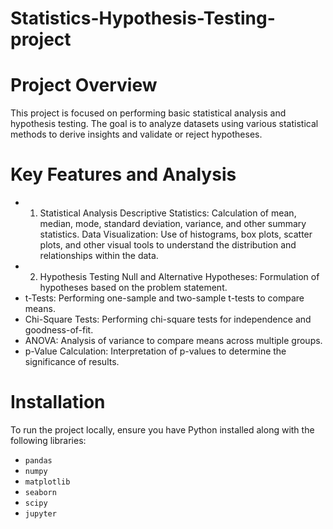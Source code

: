 # Statistics-Hypothesis-Testing-project


# Project Overview
This project is focused on performing basic statistical analysis and hypothesis testing. The goal is to analyze datasets using various statistical methods to derive insights and validate or reject hypotheses.

# Key Features and Analysis
- 1. Statistical Analysis
Descriptive Statistics: Calculation of mean, median, mode, standard deviation, variance, and other summary statistics.
Data Visualization: Use of histograms, box plots, scatter plots, and other visual tools to understand the distribution and relationships within the data.
- 2. Hypothesis Testing
Null and Alternative Hypotheses: Formulation of hypotheses based on the problem statement.
- t-Tests: Performing one-sample and two-sample t-tests to compare means.
- Chi-Square Tests: Performing chi-square tests for independence and goodness-of-fit.
- ANOVA: Analysis of variance to compare means across multiple groups.
- p-Value Calculation: Interpretation of p-values to determine the significance of results.
  
# Installation
To run the project locally, ensure you have Python installed along with the following libraries:

- `pandas`
- `numpy`
- `matplotlib`
- `seaborn`
- `scipy`
- `jupyter`
 
